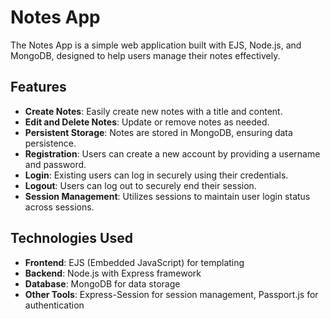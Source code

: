 # Notes App

The Notes App is a simple web application built with EJS, Node.js, and MongoDB, designed to help users manage their notes effectively.

## Features

- **Create Notes**: Easily create new notes with a title and content.
- **Edit and Delete Notes**: Update or remove notes as needed.
- **Persistent Storage**: Notes are stored in MongoDB, ensuring data persistence.
- **Registration**: Users can create a new account by providing a username and password.
- **Login**: Existing users can log in securely using their credentials.
- **Logout**: Users can log out to securely end their session.
- **Session Management**: Utilizes sessions to maintain user login status across sessions.

## Technologies Used

- **Frontend**: EJS (Embedded JavaScript) for templating
- **Backend**: Node.js with Express framework
- **Database**: MongoDB for data storage
- **Other Tools**: Express-Session for session management, Passport.js for authentication
